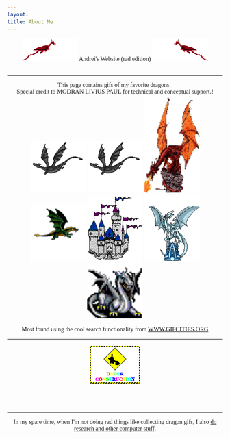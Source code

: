 ```yaml
---
layout: 
title: About Me
---
```

<CENTER>
<div style='font-family:"Comic Sans MS"; font-size: 48'>
<img src="/assets/images/rad/reddragon1_geocities.gif"  width="130px"/>
Andrei's Website (rad edition)
<img src="/assets/images/rad/reddragon2_geocities.gif" width="130px" />

<div style='font-family:"Comic Sans MS"; font-size: 24'>
<br/>
<hr/>
This page contains gifs of my favorite dragons.&nbsp;<BR/>
Special credit to MODRAN LIVIUS PAUL for technical and conceptual support.!<BR

<img src="/assets/images/rad/dragao33.gif" width="130px" />
<img src="/assets/images/rad/greydragon.gif" width="130px" />
<img src="/assets/images/rad/greydragon.gif" width="130px" />

<img src="/assets/images/rad/dragon_flames_geocities.gif" width="130px" />
<br>
<img src="/assets/images/rad/dragon_animado1.gif" width="130px" />
<img src="/assets/images/rad/kingdom_links_dragon2.gif" width="130px" />
<img src="/assets/images/rad/bywd.png" width="130px" />
<img src="/assets/images/rad/rdragon.gif" width="130px" />
<br>
<p>
Most found using the cool search functionality from <a href="https://gifcities.org/">WWW.GIFCITIES.ORG</a>

<br>
<hr>
<img src="/assets/images/rad/under_construction.gif" width="120px" />

<br>
<br>
<br>
<br>
<hr/>
<div style='font-family:"Comic Sans MS"; font-size: 16'>
In my spare time, when I'm not doing rad things like collecting dragon gifs, I also <a href="/">do research and other computer stuff</a>.


